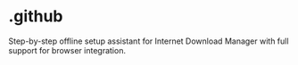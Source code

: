 # .github
Step-by-step offline setup assistant for Internet Download Manager with full support for browser integration.
